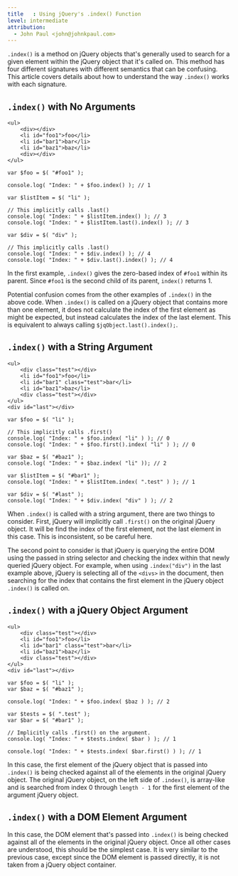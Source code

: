 ```yaml
---
title   : Using jQuery's .index() Function
level: intermediate
attribution:
  - John Paul <john@johnkpaul.com>
---
```


`.index()` is a method on jQuery objects that's generally used to search for a given element within the jQuery object that it's called on. This method has four different signatures with different semantics that can be confusing. This article covers details about how to understand the way `.index()` works with each signature.

## `.index()` with No Arguments

```
<ul>
	<div></div>
	<li id="foo1">foo</li>
	<li id="bar1">bar</li>
	<li id="baz1">baz</li>
	<div></div>
</ul>
```

```
var $foo = $( "#foo1" );

console.log( "Index: " + $foo.index() ); // 1

var $listItem = $( "li" );

// This implicitly calls .last()
console.log( "Index: " + $listItem.index() ); // 3
console.log( "Index: " + $listItem.last().index() ); // 3

var $div = $( "div" );

// This implicitly calls .last()
console.log( "Index: " + $div.index() ); // 4
console.log( "Index: " + $div.last().index() ); // 4
```

In the first example, `.index()` gives the zero-based index of `#foo1` within its parent. Since `#foo1` is the second child of its parent, `index()` returns 1.

Potential confusion comes from the other examples of `.index()` in the above code.  When `.index()` is called on a jQuery object that contains more than one element, it does not calculate the index of the first element as might be expected, but instead calculates the index of the last element. This is equivalent to always calling `$jqObject.last().index();`.

## `.index()` with a String Argument

```
<ul>
	<div class="test"></div>
	<li id="foo1">foo</li>
	<li id="bar1" class="test">bar</li>
	<li id="baz1">baz</li>
	<div class="test"></div>
</ul>
<div id="last"></div>
```

```
var $foo = $( "li" );

// This implicitly calls .first()
console.log( "Index: " + $foo.index( "li" ) ); // 0
console.log( "Index: " + $foo.first().index( "li" ) ); // 0

var $baz = $( "#baz1" );
console.log( "Index: " + $baz.index( "li" )); // 2

var $listItem = $( "#bar1" );
console.log( "Index: " + $listItem.index( ".test" ) ); // 1

var $div = $( "#last" );
console.log( "Index: " + $div.index( "div" ) ); // 2
```

When `.index()` is called with a string argument, there are two things to consider. First, jQuery will implicitly call `.first()` on the original jQuery object. It will be find the index of the first element, not the last element in this case. This is inconsistent, so be careful here.

The second point to consider is that jQuery is querying the entire DOM using the passed in string selector and checking the index within that newly queried jQuery object. For example, when using `.index("div")` in the last example above, jQuery is selecting all of the `<divs>` in the document, then searching for the index that contains the first element in the jQuery object `.index()` is called on.

## `.index()` with a jQuery Object Argument

```
<ul>
	<div class="test"></div>
	<li id="foo1">foo</li>
	<li id="bar1" class="test">bar</li>
	<li id="baz1">baz</li>
	<div class="test"></div>
</ul>
<div id="last"></div>
```

```
var $foo = $( "li" );
var $baz = $( "#baz1" );

console.log( "Index: " + $foo.index( $baz ) ); // 2

var $tests = $( ".test" );
var $bar = $( "#bar1" );

// Implicitly calls .first() on the argument.
console.log( "Index: " + $tests.index( $bar ) ); // 1

console.log( "Index: " + $tests.index( $bar.first() ) ); // 1
```

In this case, the first element of the jQuery object that is passed into `.index()` is being checked against all of the elements in the original jQuery object.  The original jQuery object, on the left side of `.index()`, is array-like and is searched from index 0 through `length - 1` for the first element of the argument jQuery object.

## `.index()` with a DOM Element Argument

In this case, the DOM element that's passed into `.index()` is being checked against all of the elements in the original jQuery object. Once all other cases are understood, this should be the simplest case. It is very similar to the previous case, except since the DOM element is passed directly, it is not taken from a jQuery object container.
